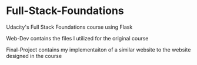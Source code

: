 # Full-Stack-Foundations
Udacity's Full Stack Foundations course using Flask

Web-Dev contains the files I utilized for the original course

Final-Project contains my implementaiton of a similar website to the website designed in the course
